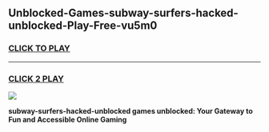 
## Unblocked-Games-subway-surfers-hacked-unblocked-Play-Free-vu5m0
<h3>
<a href="https://premium76.site?title=subway-surfers-hacked-unblocked&ref=10A">CLICK TO PLAY</a></h3>
<hr>

<h3>
<a href="https://premium76.site?title=subway-surfers-hacked-unblocked&ref=10A">CLICK 2 PLAY</a>
  
</h3>

<a href="https://premium76.site?title=subway-surfers-hacked-unblocked&ref=10A"><img src="https://clearcache.store/games.png"></a>


**subway-surfers-hacked-unblocked games unblocked: Your Gateway to Fun and Accessible Online Gaming**
